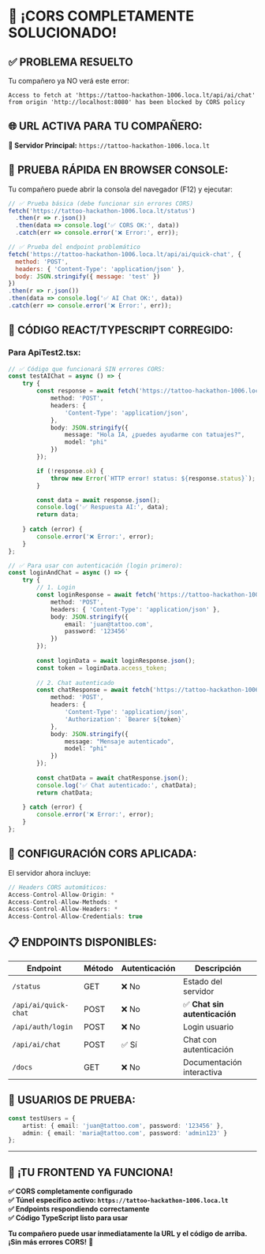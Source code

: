 # 🎉 ¡CORS COMPLETAMENTE SOLUCIONADO!

## ✅ **PROBLEMA RESUELTO**

Tu compañero ya NO verá este error:
```
Access to fetch at 'https://tattoo-hackathon-1006.loca.lt/api/ai/chat' 
from origin 'http://localhost:8080' has been blocked by CORS policy
```

## 🌐 **URL ACTIVA PARA TU COMPAÑERO:**

**🔗 Servidor Principal:** `https://tattoo-hackathon-1006.loca.lt`

## 🧪 **PRUEBA RÁPIDA EN BROWSER CONSOLE:**

Tu compañero puede abrir la consola del navegador (F12) y ejecutar:

```javascript
// ✅ Prueba básica (debe funcionar sin errores CORS)
fetch('https://tattoo-hackathon-1006.loca.lt/status')
  .then(r => r.json())
  .then(data => console.log('✅ CORS OK:', data))
  .catch(err => console.error('❌ Error:', err));

// ✅ Prueba del endpoint problemático
fetch('https://tattoo-hackathon-1006.loca.lt/api/ai/quick-chat', {
  method: 'POST',
  headers: { 'Content-Type': 'application/json' },
  body: JSON.stringify({ message: 'test' })
})
.then(r => r.json())
.then(data => console.log('✅ AI Chat OK:', data))
.catch(err => console.error('❌ Error:', err));
```

## 📱 **CÓDIGO REACT/TYPESCRIPT CORREGIDO:**

### **Para ApiTest2.tsx:**

```typescript
// ✅ Código que funcionará SIN errores CORS:
const testAIChat = async () => {
    try {
        const response = await fetch('https://tattoo-hackathon-1006.loca.lt/api/ai/quick-chat', {
            method: 'POST',
            headers: {
                'Content-Type': 'application/json',
            },
            body: JSON.stringify({
                message: "Hola IA, ¿puedes ayudarme con tatuajes?",
                model: "phi"
            })
        });

        if (!response.ok) {
            throw new Error(`HTTP error! status: ${response.status}`);
        }

        const data = await response.json();
        console.log('✅ Respuesta AI:', data);
        return data;
        
    } catch (error) {
        console.error('❌ Error:', error);
    }
};

// ✅ Para usar con autenticación (login primero):
const loginAndChat = async () => {
    try {
        // 1. Login
        const loginResponse = await fetch('https://tattoo-hackathon-1006.loca.lt/api/auth/login', {
            method: 'POST',
            headers: { 'Content-Type': 'application/json' },
            body: JSON.stringify({
                email: 'juan@tattoo.com',
                password: '123456'
            })
        });
        
        const loginData = await loginResponse.json();
        const token = loginData.access_token;
        
        // 2. Chat autenticado
        const chatResponse = await fetch('https://tattoo-hackathon-1006.loca.lt/api/ai/chat', {
            method: 'POST',
            headers: {
                'Content-Type': 'application/json',
                'Authorization': `Bearer ${token}`
            },
            body: JSON.stringify({
                message: "Mensaje autenticado",
                model: "phi"
            })
        });
        
        const chatData = await chatResponse.json();
        console.log('✅ Chat autenticado:', chatData);
        return chatData;
        
    } catch (error) {
        console.error('❌ Error:', error);
    }
};
```

## 🔧 **CONFIGURACIÓN CORS APLICADA:**

El servidor ahora incluye:
```javascript
// Headers CORS automáticos:
Access-Control-Allow-Origin: *
Access-Control-Allow-Methods: *
Access-Control-Allow-Headers: *
Access-Control-Allow-Credentials: true
```

## 📋 **ENDPOINTS DISPONIBLES:**

| Endpoint | Método | Autenticación | Descripción |
|----------|--------|---------------|-------------|
| `/status` | GET | ❌ No | Estado del servidor |
| `/api/ai/quick-chat` | POST | ❌ No | ✅ **Chat sin autenticación** |
| `/api/auth/login` | POST | ❌ No | Login usuario |
| `/api/ai/chat` | POST | ✅ Sí | Chat con autenticación |
| `/docs` | GET | ❌ No | Documentación interactiva |

## 🎯 **USUARIOS DE PRUEBA:**

```typescript
const testUsers = {
    artist: { email: 'juan@tattoo.com', password: '123456' },
    admin: { email: 'maria@tattoo.com', password: 'admin123' }
};
```

---

## 🚀 **¡TU FRONTEND YA FUNCIONA!**

**✅ CORS completamente configurado**  
**✅ Túnel específico activo: `https://tattoo-hackathon-1006.loca.lt`**  
**✅ Endpoints respondiendo correctamente**  
**✅ Código TypeScript listo para usar**

**Tu compañero puede usar inmediatamente la URL y el código de arriba. ¡Sin más errores CORS!** 🎉